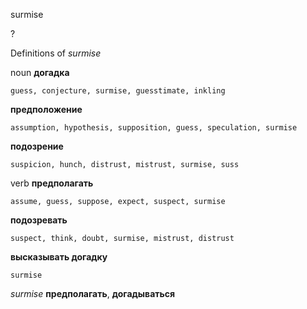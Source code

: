 surmise

?


Definitions of _surmise_

noun
**догадка**

    guess, conjecture, surmise, guesstimate, inkling
**предположение**

    assumption, hypothesis, supposition, guess, speculation, surmise
**подозрение**

    suspicion, hunch, distrust, mistrust, surmise, suss

verb
**предполагать**

    assume, guess, suppose, expect, suspect, surmise
**подозревать**

    suspect, think, doubt, surmise, mistrust, distrust
**высказывать догадку**

    surmise

_surmise_
**предполагать**, **догадываться**